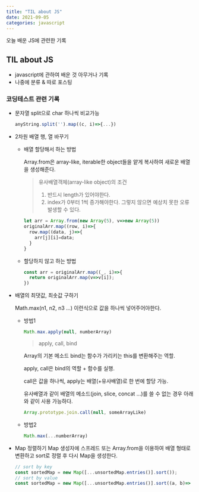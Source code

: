 ```yaml
---
title: "TIL about JS"
date: 2021-09-05
categories: javascript
---
```


오늘 배운 JS에 관련한 기록

## TIL about JS

- javascript에 관하여 배운 것 아무거나 기록
- 나중에 분류 & 따로 포스팅

### 코딩테스트 관련 기록
- 문자열 split으로 char 하나씩 비교가능
  ```javascript
  anyString.split('').map((c, i)=>{...}) 
  ```

- 2차원 배열 행, 열 바꾸기
  - 배열 할당해서 하는 방법
  
    Array.from은 array-like, iterable한 object들을 얕게 복사하여 새로운 배열을 생성해준다.
    > 유사배열객체(array-like object)의 조건
    > 1. 반드시 length가 있어야한다.
    > 2. index가 0부터 1씩 증가해야한다. 그렇지 않으면 예상치 못한 오류 발생할 수 있다.
  
    ```javascript
    let arr = Array.from(new Array(5), v=>new Array(5))
    originalArr.map((row, i)=>{
      row.map((data, j)=>{
        arr[j][i]=data;
      }
    }
    ```
  
  - 할당하지 않고 하는 방법
  
    ```javascript
    const arr = originalArr.map((_, i)=>{
      return originalArr.map(v=>v[i]);
    })

  
- 배열의 최댓값, 최솟값 구하기
  
  Math.max(n1, n2, n3 ...) 이런식으로 값을 하나씩 넣어주어야한다.
  - 방법1
    ```javascript
    Math.max.apply(null, numberArray)
    ```
    > apply, call, bind
    
    Array의 기본 메소드 bind는 함수가 가리키는 this를 변환해주는 역할.
    
    apply, call은 bind의 역할 + 함수를 실행.
    
    call은 값을 하나씩, apply는 배열(+유사배열)로 한 번에 할당 가능.
    
    유사배열과 같이 배열의 메소드(join, slice, concat ...)를 쓸 수 없는 경우 아래와 같이 사용 가능하다.
    ```javascript
    Array.prototype.join.call(null, someArrayLike)
    ```
    
  - 방법2
    ```javascript
    Math.max(...numberArray)
    ```

- Map 정렬하기
  Map 생성자에 스프레드 또는 Array.from을 이용하여 배열 형태로 변환하고 sort로 정렬 후 다시 Map을 생성한다.
  ```javascript
  // sort by key
  const sortedMap = new Map([...unsortedMap.entries()].sort());
  // sort by value
  const sortedMap = new Map([...unsortedMap.entries()].sort((a, b)=> a[1] - b[1]));
  ```
